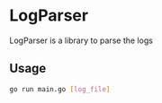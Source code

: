 # LogParser

LogParser is a library to parse the logs

## Usage

```sh
go run main.go [log_file]
```
